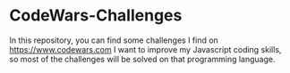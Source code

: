 # CodeWars-Challenges

In this repository, you can find some challenges I find on https://www.codewars.com
I want to improve my Javascript coding skills, so most of the challenges will be solved on that programming language.
